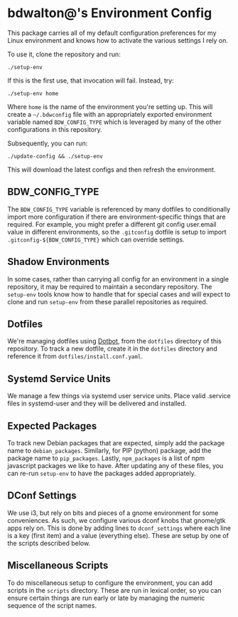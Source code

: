 # bdwalton@'s Environment Config

This package carries all of my default configuration preferences for
my Linux environment and knows how to activate the various settings I
rely on.

To use it, clone the repository and run:

```
./setup-env
```

If this is the first use, that invocation will fail. Instead, try:

```
./setup-env home
```

Where `home` is the name of the environment you're setting up. This
will create a `~/.bdwconfig` file with an appropriately exported
environment variable named `BDW_CONFIG_TYPE` which is leveraged by
many of the other configurations in this repository.

Subsequently, you can run:

```
./update-config && ./setup-env
```

This will download the latest configs and then refresh the
environment.


## BDW_CONFIG_TYPE

The `BDW_CONFIG_TYPE` variable is referenced by many dotfiles to
conditionally import more configuration if there are
environment-specific things that are required. For example, you might
prefer a different git config user.email value in different
environments, so the `.gitconfig` dotfile is setup to import
`.gitconfig-${BDW_CONFIG_TYPE}` which can override settings.

## Shadow Environments

In some cases, rather than carrying all config for an environment in a
single repository, it may be required to maintain a secondary
repository. The `setup-env` tools know how to handle that for special
cases and will expect to clone and run `setup-env` from these parallel
repositories as required.

## Dotfiles

We're managing dotfiles using
[Dotbot](https://github.com/anishathalye/dotbot), from the `dotfiles`
directory of this repository. To track a new dotfile, create it in the
`dotfiles` directory and reference it from
`dotfiles/install.conf.yaml`.

## Systemd Service Units

We manage a few things via systemd user service units. Place valid
.service files in systemd-user and they will be delivered and
installed.

## Expected Packages

To track new Debian packages that are expected, simply add the package
name to `debian_packages`. Similarly, for PIP (python) package, add
the package name to `pip_packages`. Lastly, `npm_packages` is a list
of npm javascript packages we like to have. After updating any of
these files, you can re-run `setup-env` to have the packages added
appropriately.

## DConf Settings

We use i3, but rely on bits and pieces of a gnome environment for some
conveniences. As such, we configure various dconf knobs that gnome/gtk apps rely
on. This is done by adding lines to `dconf_settings` where each line is a key
(first item) and a value (everything else). These are setup by one of the
scripts described below.

## Miscellaneous Scripts

To do miscellaneous setup to configure the environment, you can add
scripts in the `scripts` directory. These are run in lexical order, so
you can ensure certain things are run early or late by managing the
numeric sequence of the script names.
